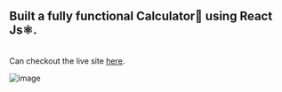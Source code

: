 <h2>Built a fully functional Calculator🧮 using React Js⚛️.</h2> <br>
Can checkout the live site <a href="https://reactcalculator-moresahil7.netlify.app/">here</a>.



![image](https://user-images.githubusercontent.com/82169025/128450180-4179be2b-c4bc-480a-a1e0-63b8fdc61a4f.png)
